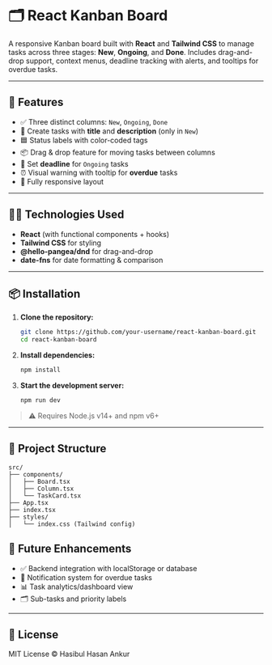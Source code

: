 # 🗂️ React Kanban Board

A responsive Kanban board built with **React** and **Tailwind CSS** to manage tasks across three stages: **New**, **Ongoing**, and **Done**. Includes drag-and-drop support, context menus, deadline tracking with alerts, and tooltips for overdue tasks.

---

## 🚀 Features

- ✅ Three distinct columns: `New`, `Ongoing`, `Done`
- 📝 Create tasks with **title** and **description** (only in `New`)
- 🟦 Status labels with color-coded tags
- 📦 Drag & drop feature for moving tasks between columns
- 📆 Set **deadline** for `Ongoing` tasks
- ⏰ Visual warning with tooltip for **overdue** tasks
- 📱 Fully responsive layout

---

## 🧑‍💻 Technologies Used

- **React** (with functional components + hooks)
- **Tailwind CSS** for styling
- **@hello-pangea/dnd** for drag-and-drop
- **date-fns** for date formatting & comparison

---

## 📦 Installation

1. **Clone the repository:**

   ```bash
   git clone https://github.com/your-username/react-kanban-board.git
   cd react-kanban-board
   ```

2. **Install dependencies:**

   ```bash
   npm install
   ```

3. **Start the development server:**
   ```bash
   npm run dev
   ```

> ⚠️ Requires Node.js v14+ and npm v6+

---

## 📁 Project Structure

```
src/
├── components/
│   ├── Board.tsx
│   ├── Column.tsx
│   └── TaskCard.tsx
├── App.tsx
├── index.tsx
├── styles/
│   └── index.css (Tailwind config)
```

## 🔧 Future Enhancements

- ✅ Backend integration with localStorage or database
- 🔔 Notification system for overdue tasks
- 📊 Task analytics/dashboard view
- 🗂️ Sub-tasks and priority labels

---

## 📄 License

MIT License © Hasibul Hasan Ankur
